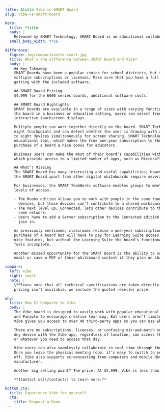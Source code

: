 ```yaml
---
title: &title Vibe vs SMART Board
slug: vibe-vs-smart-board

hero:
  title: *title
  body: |
    Released by SMART Technology, SMART Board is an educational collaboration tool for classrooms and workplaces.
  small_body_width: true

difference:
  figure: img/comparison/vs-smart.jpg
  title: What’s the difference between SMART Board and Vibe?
  body: |
    ## Key Takeaway
    SMART Boards have been a popular choice for school districts, but they offer tiered functionality that requires
    multiple subscriptions or licenses. Make sure that you have a full understanding of the functionality that you’re
    getting with the included software.

    ## SMART Board Pricing
    $4,999 for the 6000 series boards, additional software costs.

    ## SMART Board Highlights
    SMART boards are available in a range of sizes with varying functionalities. Depending on whether you’re using
    the board in a business or education setting, users can select from the MX, 6000, or 7000 series for boards with
    interactive touchscreen displays.

    Multiple people can work together directly on the board. SMART Technology’s 6000 series board responds to up to
    eight touchpoints and can detect whether the user is drawing with a stylus or erasing by hand. You can connect up
    to eight devices simultaneously for screen sharing. SMART Technology puts a lot of emphasis on the board as an
    educational tool, which makes the free one-year subscription to the SMART Learning Suite software with the
    purchase of a board a nice bonus for educators.

    Business users can make the most of their board’s capabilities with features like Meeting Pro and TeamWorks,
    which provide access to a limited number of apps, such as Microsoft 365 and most video conferencing apps.

    ## What’s Missing
    The SMART Board has many interesting and useful capabilities; however, nearly all of the best features that set
    the SMART Board apart from other digital whiteboards require several subscriptions or licenses.

    For businesses, the SMART TeamWorks software enables groups to meet and collaborate, but there are different
    levels of access.

    - The Rooms edition allows you to work with people in the same room, and you can screen share with up to eight
      devices, but those devices can’t contribute to a shared workspace.
    - The next level up, Connected, lets other devices contribute to the workspace but they all have to be on the
      same network.
    - Users have to add a Server subscription to the Connected edition before they can allow remote workers to
      join in.

    As previously mentioned, classrooms receive a one-year subscription to the SMART Learning Suite service with
    purchase of a board but will have to pay for Learning Suite access after that year. The basic plan still has
    nice features, but without the Learning Suite the board’s functionality (primarily the collaboration tools)
    feels incomplete.

    Another missed opportunity for the SMART Board is the ability to save your work to the cloud. Users need to
    email or save a PDF of their whiteboard content if they plan on sharing it.

compare:
  left: vibe
  right: smart
  note: |
    \*Please note that all technical specifications are taken directly from SMART Technology site. In cases where
    pricing isn’t available, we include the quoted reseller price.

why:
  title: How It Compares to Vibe
  body: |
    The Vibe board is designed to easily work with popular educational apps like Blackboard, Canvas,
    and Panapto to encourage creative learning. But users aren’t limited to just a handful of app integrations.
    Vibe gives you access to over 40 third-party apps so you can use whichever programs meet your needs.

    There are no subscriptions, licenses, or confusing mix-and-match software requirements to get what you want.
    Any device with the Vibe app, regardless of location, can access the infinite canvas, files, video conference,
    or whatever you need to access that day.

    Vibe users can also seamlessly collaborate in real time through the Vibe board, Mac, PC, or mobile device.
    Once you leave the physical meeting room, it’s easy to switch to your handy devices and pick up where you left
    off. Vibe also supports screencasting from computers and mobile devices to the board, regardless of the device’s
    manufacturer.

    Another big selling point? The price. At $2,999, Vibe is less than half the price of the SMART Board 6000 series.

    **[Contact us](/contact/) to learn more.**

bottom_cta:
  title: Experience Vibe for yourself
  cta:
    title: Request a Demo
---
```

